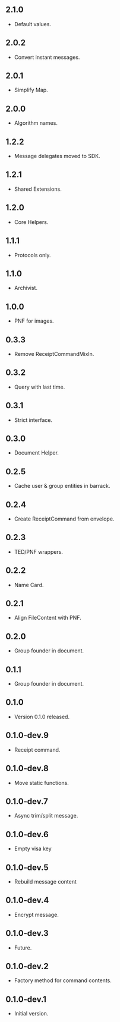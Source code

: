 ## 2.1.0

- Default values.

## 2.0.2

- Convert instant messages.

## 2.0.1

- Simplify Map.

## 2.0.0

- Algorithm names.

## 1.2.2

- Message delegates moved to SDK.

## 1.2.1

- Shared Extensions.

## 1.2.0

- Core Helpers.

## 1.1.1

- Protocols only.

## 1.1.0

- Archivist.

## 1.0.0

- PNF for images.

## 0.3.3

- Remove ReceiptCommandMixIn.

## 0.3.2

- Query with last time.

## 0.3.1

- Strict interface.

## 0.3.0

- Document Helper.

## 0.2.5

- Cache user & group entities in barrack.

## 0.2.4

- Create ReceiptCommand from envelope.

## 0.2.3

- TED/PNF wrappers.

## 0.2.2

- Name Card.

## 0.2.1

- Align FileContent with PNF.

## 0.2.0

- Group founder in document.

## 0.1.1

- Group founder in document.

## 0.1.0

- Version 0.1.0 released.

## 0.1.0-dev.9

- Receipt command.

## 0.1.0-dev.8

- Move static functions.

## 0.1.0-dev.7

- Async trim/split message.

## 0.1.0-dev.6

- Empty visa key

## 0.1.0-dev.5

- Rebuild message content

## 0.1.0-dev.4

- Encrypt message.

## 0.1.0-dev.3

- Future.

## 0.1.0-dev.2

- Factory method for command contents.

## 0.1.0-dev.1

- Initial version.
